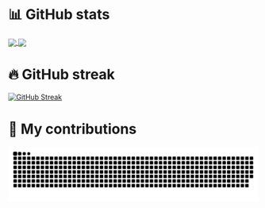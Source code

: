 # 📊 GitHub stats

<a href="https://github.com/anuraghazra/github-readme-stats">
  <img height=200 align="center" src="https://github-readme-stats.vercel.app/api?username=ogavashi&theme=react&show_icons=true" />
</a>
<a href="https://github.com/anuraghazra/github-readme-stats">
  <img height=200 align="center" src="https://github-readme-stats.vercel.app/api/top-langs?username=ogavashi&layout=compact&langs_count=8&card_width=320&theme=react" />
</a>

# 🔥 GitHub streak

[![GitHub Streak](https://github-readme-streak-stats.herokuapp.com/?user=ogavashi&theme=react)](https://git.io/streak-stats)

# 🚀 My contributions 

<picture>
  <source media="(prefers-color-scheme: dark)" srcset="https://raw.githubusercontent.com/ogavashi/ogavashi/output/github-contribution-grid-snake-dark.svg">
  <source media="(prefers-color-scheme: light)" srcset="https://raw.githubusercontent.com/ogavashi/ogavashi/output/github-contribution-grid-snake.svg">
  <img alt="github contribution grid snake animation" src="https://raw.githubusercontent.com/ogavashi/ogavashi/output/github-contribution-grid-snake.svg">
</picture>

<!--
**ogavashi/ogavashi** is a ✨ _special_ ✨ repository because its `README.md` (this file) appears on your GitHub profile.

Here are some ideas to get you started:

- 🔭 I’m currently working on ...
- 🌱 I’m currently learning ...
- 👯 I’m looking to collaborate on ...
- 🤔 I’m looking for help with ...
- 💬 Ask me about ...
- 📫 How to reach me: ...
- 😄 Pronouns: ...
- ⚡ Fun fact: ...
-->
